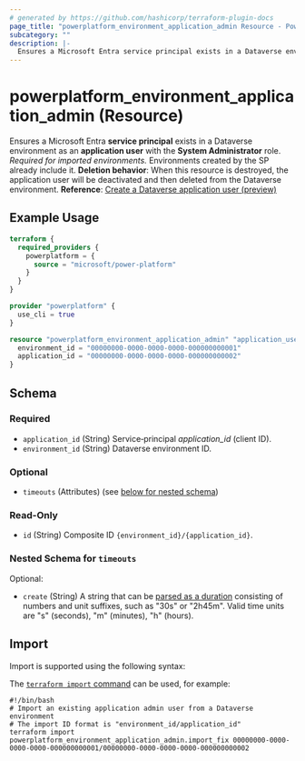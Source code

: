 ```yaml
---
# generated by https://github.com/hashicorp/terraform-plugin-docs
page_title: "powerplatform_environment_application_admin Resource - Power Platform"
subcategory: ""
description: |-
  Ensures a Microsoft Entra service principal exists in a Dataverse environment as an application user with the System Administrator role. Required for imported environments. Environments created by the SP already include it. Deletion behavior: When this resource is destroyed, the application user will be deactivated and then deleted from the Dataverse environment. Reference: Create a Dataverse application user (preview) https://learn.microsoft.com/en-us/power-platform/admin/create-dataverseapplicationuser
---
```


# powerplatform_environment_application_admin (Resource)

Ensures a Microsoft Entra **service principal** exists in a Dataverse environment as an **application user** with the **System Administrator** role. *Required for imported environments.* Environments created by the SP already include it. **Deletion behavior**: When this resource is destroyed, the application user will be deactivated and then deleted from the Dataverse environment. **Reference**: [Create a Dataverse application user (preview)](https://learn.microsoft.com/en-us/power-platform/admin/create-dataverseapplicationuser)

## Example Usage

```terraform
terraform {
  required_providers {
    powerplatform = {
      source = "microsoft/power-platform"
    }
  }
}

provider "powerplatform" {
  use_cli = true
}

resource "powerplatform_environment_application_admin" "application_user_import" {
  environment_id = "00000000-0000-0000-0000-000000000001"
  application_id = "00000000-0000-0000-0000-000000000002"
}
```

<!-- schema generated by tfplugindocs -->
## Schema

### Required

- `application_id` (String) Service‑principal *application_id* (client ID).
- `environment_id` (String) Dataverse environment ID.

### Optional

- `timeouts` (Attributes) (see [below for nested schema](#nestedatt--timeouts))

### Read-Only

- `id` (String) Composite ID `{environment_id}/{application_id}`.

<a id="nestedatt--timeouts"></a>
### Nested Schema for `timeouts`

Optional:

- `create` (String) A string that can be [parsed as a duration](https://pkg.go.dev/time#ParseDuration) consisting of numbers and unit suffixes, such as "30s" or "2h45m". Valid time units are "s" (seconds), "m" (minutes), "h" (hours).

## Import

Import is supported using the following syntax:

The [`terraform import` command](https://developer.hashicorp.com/terraform/cli/commands/import) can be used, for example:

```shell
#!/bin/bash
# Import an existing application admin user from a Dataverse environment
# The import ID format is "environment_id/application_id"
terraform import powerplatform_environment_application_admin.import_fix 00000000-0000-0000-0000-000000000001/00000000-0000-0000-0000-000000000002
```
